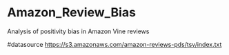 # Amazon_Review_Bias
Analysis of positivity bias in Amazon Vine reviews

#datasource
https://s3.amazonaws.com/amazon-reviews-pds/tsv/index.txt
